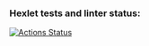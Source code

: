 ### Hexlet tests and linter status:
[![Actions Status](https://github.com/Felarn/devops-for-programmers-project-76/actions/workflows/hexlet-check.yml/badge.svg)](https://github.com/Felarn/devops-for-programmers-project-76/actions)